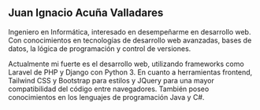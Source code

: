 ## Juan Ignacio Acuña Valladares
Ingeniero en Informática, interesado en desempeñarme en desarrollo web. Con conocimientos en tecnologías de desarrollo web avanzadas, bases de datos, la lógica de programación y control de versiones.

Actualmente mi fuerte es el desarrollo web, utilizando frameworks como Laravel de PHP y Django con Python 3. En cuanto a herramientas frontend, Tailwind CSS y Bootstrap para estilos y JQuery para una mayor compatibilidad del código entre navegadores. También poseo conocimientos en los lenguajes de programación Java y C#.


<!--
**Juan-Acuna/Juan-Acuna** is a ✨ _special_ ✨ repository because its `README.md` (this file) appears on your GitHub profile.

Here are some ideas to get you started:

- 🔭 I’m currently working on ...
- 🌱 I’m currently learning ...
- 👯 I’m looking to collaborate on ...
- 🤔 I’m looking for help with ...
- 💬 Ask me about ...
- 📫 How to reach me: ...
- 😄 Pronouns: ...
- ⚡ Fun fact: ...
-->
